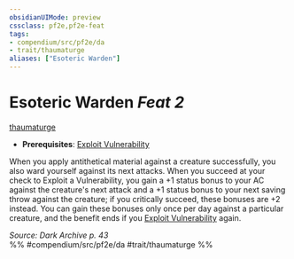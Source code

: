 ```yaml
---
obsidianUIMode: preview
cssclass: pf2e,pf2e-feat
tags:
- compendium/src/pf2e/da
- trait/thaumaturge
aliases: ["Esoteric Warden"]
---
```

# Esoteric Warden  *Feat 2*  
[thaumaturge](../../Rules/traits/thaumaturge-da.md)  

- **Prerequisites**: [Exploit Vulnerability](../../Rules/actions/exploit-vulnerability-da.md)

When you apply antithetical material against a creature successfully, you also ward yourself against its next attacks. When you succeed at your check to Exploit a Vulnerability, you gain a +1 status bonus to your AC against the creature's next attack and a +1 status bonus to your next saving throw against the creature; if you critically succeed, these bonuses are +2 instead. You can gain these bonuses only once per day against a particular creature, and the benefit ends if you [Exploit Vulnerability](../../Rules/actions/exploit-vulnerability-da.md) again.

*Source: Dark Archive p. 43*  
%% #compendium/src/pf2e/da #trait/thaumaturge %%